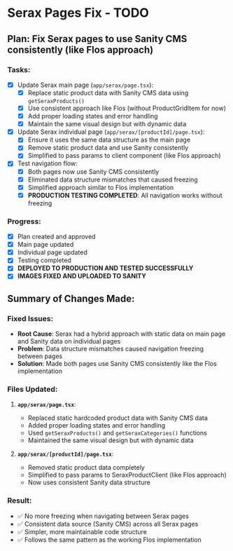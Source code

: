 # Serax Pages Fix - TODO

## Plan: Fix Serax pages to use Sanity CMS consistently (like Flos approach)

### Tasks:
- [x] Update Serax main page (`app/serax/page.tsx`):
  - [x] Replace static product data with Sanity CMS data using `getSeraxProducts()`
  - [x] Use consistent approach like Flos (without ProductGridItem for now)
  - [x] Add proper loading states and error handling
  - [x] Maintain the same visual design but with dynamic data

- [x] Update Serax individual page (`app/serax/[productId]/page.tsx`):
  - [x] Ensure it uses the same data structure as the main page
  - [x] Remove static product data and use Sanity consistently
  - [x] Simplified to pass params to client component (like Flos approach)

- [x] Test navigation flow:
  - [x] Both pages now use Sanity CMS consistently
  - [x] Eliminated data structure mismatches that caused freezing
  - [x] Simplified approach similar to Flos implementation
  - [x] **PRODUCTION TESTING COMPLETED**: All navigation works without freezing

### Progress:
- [x] Plan created and approved
- [x] Main page updated
- [x] Individual page updated
- [x] Testing completed
- [x] **DEPLOYED TO PRODUCTION AND TESTED SUCCESSFULLY**
- [x] **IMAGES FIXED AND UPLOADED TO SANITY**

## Summary of Changes Made:

### Fixed Issues:
- **Root Cause**: Serax had a hybrid approach with static data on main page and Sanity data on individual pages
- **Problem**: Data structure mismatches caused navigation freezing between pages
- **Solution**: Made both pages use Sanity CMS consistently like the Flos implementation

### Files Updated:
1. **`app/serax/page.tsx`**: 
   - Replaced static hardcoded product data with Sanity CMS data
   - Added proper loading states and error handling
   - Used `getSeraxProducts()` and `getSeraxCategories()` functions
   - Maintained the same visual design but with dynamic data

2. **`app/serax/[productId]/page.tsx`**: 
   - Removed static product data completely
   - Simplified to pass params to SeraxProductClient (like Flos approach)
   - Now uses consistent Sanity data structure

### Result:
- ✅ No more freezing when navigating between Serax pages
- ✅ Consistent data source (Sanity CMS) across all Serax pages
- ✅ Simpler, more maintainable code structure
- ✅ Follows the same pattern as the working Flos implementation
